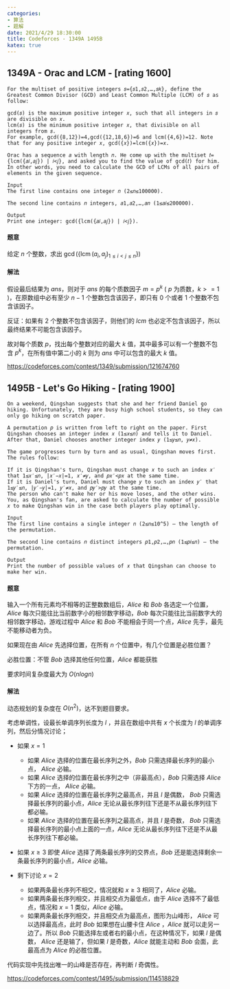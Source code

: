 ```yaml
---
categories: 
- 算法 
- 题解
date: 2021/4/29 18:30:00
title: Codeforces - 1349A 1495B
katex: true
---
```

## 1349A - Orac and LCM - [rating 1600]

```
For the multiset of positive integers 𝑠={𝑠1,𝑠2,…,𝑠𝑘}, define the Greatest Common Divisor (GCD) and Least Common Multiple (LCM) of 𝑠 as follow:

gcd(𝑠) is the maximum positive integer 𝑥, such that all integers in 𝑠 are divisible on 𝑥.
lcm(𝑠) is the minimum positive integer 𝑥, that divisible on all integers from 𝑠.
For example, gcd({8,12})=4,gcd({12,18,6})=6 and lcm({4,6})=12. Note that for any positive integer 𝑥, gcd({𝑥})=lcm({𝑥})=𝑥.

Orac has a sequence 𝑎 with length 𝑛. He come up with the multiset 𝑡={lcm({𝑎𝑖,𝑎𝑗}) | 𝑖<𝑗}, and asked you to find the value of gcd(𝑡) for him. In other words, you need to calculate the GCD of LCMs of all pairs of elements in the given sequence.

Input
The first line contains one integer 𝑛 (2≤𝑛≤100000).

The second line contains 𝑛 integers, 𝑎1,𝑎2,…,𝑎𝑛 (1≤𝑎𝑖≤200000).

Output
Print one integer: gcd({lcm({𝑎𝑖,𝑎𝑗}) | 𝑖<𝑗}).
```

#### 题意

给定 $n$ 个整数，求出 $\gcd(\{\operatorname{lcm}({a_i,a_j})_{ 1\le i<j\le n} \})$

#### 解法

假设最后结果为 $ans$，则对于 $ans$ 的每个质数因子 $m=p^k$ ( $p$ 为质数，$k>=1$ )，在原数组中必有至少 $n-1$ 个整数包含该因子，即只有 $0$ 个或者 $1$ 个整数不包含该因子。

反证：如果有 $2$ 个整数不包含该因子，则他们的 $lcm$ 也必定不包含该因子，所以最终结果不可能包含该因子。

故对每个质数 $p$，找出每个整数对应的最大 $k$ 值，其中最多可以有一个整数不包含 $p^k$，在所有值中第二小的 $k$ 则为 $ans$ 中可以包含的最大 $k$ 值。

https://codeforces.com/contest/1349/submission/121674760

## 1495B - Let's Go Hiking - [rating 1900]


```
On a weekend, Qingshan suggests that she and her friend Daniel go hiking. Unfortunately, they are busy high school students, so they can only go hiking on scratch paper.

A permutation 𝑝 is written from left to right on the paper. First Qingshan chooses an integer index 𝑥 (1≤𝑥≤𝑛) and tells it to Daniel. After that, Daniel chooses another integer index 𝑦 (1≤𝑦≤𝑛, 𝑦≠𝑥).

The game progresses turn by turn and as usual, Qingshan moves first. The rules follow:

If it is Qingshan's turn, Qingshan must change 𝑥 to such an index 𝑥′ that 1≤𝑥′≤𝑛, |𝑥′−𝑥|=1, 𝑥′≠𝑦, and 𝑝𝑥′<𝑝𝑥 at the same time.
If it is Daniel's turn, Daniel must change 𝑦 to such an index 𝑦′ that 1≤𝑦′≤𝑛, |𝑦′−𝑦|=1, 𝑦′≠𝑥, and 𝑝𝑦′>𝑝𝑦 at the same time.
The person who can't make her or his move loses, and the other wins. You, as Qingshan's fan, are asked to calculate the number of possible 𝑥 to make Qingshan win in the case both players play optimally.

Input
The first line contains a single integer 𝑛 (2≤𝑛≤10^5) — the length of the permutation.

The second line contains 𝑛 distinct integers 𝑝1,𝑝2,…,𝑝𝑛 (1≤𝑝𝑖≤𝑛) — the permutation.

Output
Print the number of possible values of 𝑥 that Qingshan can choose to make her win.
```

#### 题意

输入一个所有元素均不相等的正整数数组后，$Alice$ 和 $Bob$ 各选定一个位置，$Alice$ 每次只能往比当前数字小的相邻数字移动，$Bob$ 每次只能往比当前数字大的相邻数字移动，游戏过程中 $Alice$ 和 $Bob$ 不能相会于同一个点，$Alice$ 先手，最先不能移动者为负。

如果现在由 $Alice$ 先选择位置，在所有 $n$ 个位置中，有几个位置是必胜位置？

必胜位置：不管 $Bob$ 选择其他任何位置，$Alice$ 都能获胜

要求时间复杂度最大为 $O(n logn)$

#### 解法

动态规划的复杂度在 $O(n^2)$，达不到题目要求。

考虑单调性，设最长单调序列长度为 $l$ ，并且在数组中共有 $x$ 个长度为 $l$ 的单调序列，然后分情况讨论；
- 如果 $x=1$
  - 如果 $Alice$ 选择的位置在最长序列之外，$Bob$ 只需选择最长序列的最小点， $Alice$ 必输。
  - 如果 $Alice$ 选择的位置在最长序列之中（非最高点），$Bob$ 只需选择 $Alice$ 下方的一点， $Alice$ 必输。
  - 如果 $Alice$ 选择的位置在最长序列之最高点，并且 $l$ 是偶数， $Bob$ 只需选择最长序列的最小点，$Alice$ 无论从最长序列往下还是不从最长序列往下都必输。
  - 如果 $Alice$ 选择的位置在最长序列之最高点，并且 $l$ 是奇数， $Bob$ 只需选择最长序列的最小点上面的一点，$Alice$ 无论从最长序列往下还是不从最长序列往下都必输。


- 如果 $x\ge3$
即使 $Alice$ 选择了两条最长序列的交界点，$Bob$ 还是能选择剩余一条最长序列的最小点，$Alice$ 必输。

- 剩下讨论 $x=2$
  - 如果两条最长序列不相交，情况就和 $x\ge3$ 相同了，$Alice$ 必输。
  - 如果两条最长序列相交，并且相交点为最低点，由于 $Alice$ 选择不了最低点，情况和 $x=1$ 类似，$Alice$ 必输。
  - 如果两条最长序列相交，并且相交点为最高点，图形为山峰形， $Alice$ 可以选择最高点，此时 $Bob$ 如果想在山腰卡住 $Alice$ ，$Alice$ 就可以走另一边了。所以 $Bob$ 只能选择左或者右的最小点，在这种情况下，如果 $l$ 是偶数， $Alice$ 还是输了，但如果 $l$ 是奇数，$Alice$ 就能主动和 $Bob$ 会面，此最高点为 $Alice$ 的必胜位置。

代码实现中先找出唯一的山峰是否存在，再判断 $l$ 奇偶性。

https://codeforces.com/contest/1495/submission/114518829